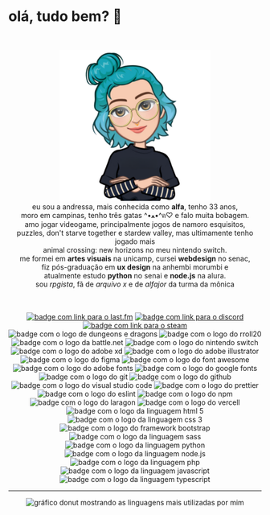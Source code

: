 # olá, tudo bem? :wave:

<br />

<p align="center"> 
  <img src="avatar.png" alt="avatar em estilo cartoon de uma moça branca com cabelo turquesa, de braços cruzados, camiseta preta e óculos" width="300px" height="300px">
  <br />
    eu sou a andressa, mais conhecida como <b>alfa</b>, tenho 33 anos, 
  <br /> 
    moro em campinas, tenho três gatas ^•ﻌ•^ฅ♡ e falo muita bobagem.
  <br /> 
    amo jogar videogame, principalmente jogos de namoro esquisitos, 
  <br />
    puzzles, don't starve together e stardew valley, mas ultimamente tenho jogado mais
  <br />
    animal crossing: new horizons no meu nintendo switch.
  <br /> 
    me formei em <b>artes visuais</b> na unicamp, cursei <b>webdesign</b> no senac,
  <br />
    fiz pós-graduação em <b>ux design</b> na anhembi morumbi e 
  <br />
    atualmente estudo <b>python</b> no senai e <b>node.js</b> na alura.
  <br /> 
    sou <i>rpgista</i>, fã de <i>arquivo x</i> e de <i>alfajor</i> da turma da mônica
</p>

<br />
<br />

<div align="center">
  <a href="https://www.last.fm/pt/user/alfasou" target="blank"><img src="https://img.shields.io/badge/lastfm-d51007?logo=lastdotfm" alt="badge com link para o last.fm" title="music lover"></a>
  <a href="https://discord.com/users/alfafsz" target="_blank"><img src="https://img.shields.io/badge/discord-5865f2?logo=discord&logoColor=fff" alt="badge com link para o discord" title="let's chat"></a>
  <a href="https://steamcommunity.com/id/alfafsz" target="blank"><img src="https://img.shields.io/badge/steam-000?logo=steam" alt="badge com link para o steam" title="chronic gamer"></a>
  <img src="https://img.shields.io/badge/dnd-ff4d26?logo=dungeonsanddragons" alt="badge com o logo de dungeons e dragons" title="multiclass multirace player">
  <img src="https://img.shields.io/badge/rpg-e10085?logo=roll20" alt="badge com o logo do rroll20" title="multisystem gm">
  <img src="https://img.shields.io/badge/battle.net-4381c3?logo=battledotnet&logoColor=fff" alt="badge com o logo da battle.net" title="tag: alfasou#1982">
  <img src="https://img.shields.io/badge/switch-e60012?logo=nintendoswitch" alt="badge com o logo do nintendo switch" title="code: SW-8485-2925-3593">
  <br />
  <img src="https://img.shields.io/badge/adobe_xd-FF61F6?logo=adobexd&logoColor=fff" alt="badge com o logo do adobe xd" title="adobe xd">
  <img src="https://img.shields.io/badge/illustrator-FF9A00?logo=adobeillustrator&logoColor=fff" alt="badge com o logo do adobe illustrator" title="adobe illustrator">
  <img src="https://img.shields.io/badge/figma-F24E1E?logo=figma&logoColor=fff" alt="badge com o logo do figma" title="figma">
  <img src="https://img.shields.io/badge/font_awesome-538DD7?logo=fontawesome&logoColor=fff" alt="badge com o logo do font awesome" title="font awesome">
  <img src="https://img.shields.io/badge/adobe_fonts-000B1D?logo=adobefonts&logoColor=fff" alt="badge com o logo do adobe fonts" title="adobe fonts">
  <img src="https://img.shields.io/badge/google_fonts-4285F4?logo=googlefonts&logoColor=fff" alt="badge com o logo do google fonts" title="google fonts">
  <br />
  <img src="https://img.shields.io/badge/git-F05032?logo=git&logoColor=fff" alt="badge com o logo do git" title="git">
  <img src="https://img.shields.io/badge/github-181717?logo=github&logoColor=fff" alt="badge com o logo do github" title="github">
  <img src="https://img.shields.io/badge/vscode-007acc?logo=visualstudiocode&logoColor=fff" alt="badge com o logo do visual studio code" title="visual studio code">
  <img src="https://img.shields.io/badge/prettier-yellow?logo=prettier&logoColor=fff" alt="badge com o logo do prettier" title="prettier">
  <img src="https://img.shields.io/badge/eslint-4B32C3?logo=eslint&logoColor=fff" alt="badge com o logo do eslint" title="eslint">
  <img src="https://img.shields.io/badge/npm-CB3837?logo=npm&logoColor=fff" alt="badge com o logo do npm" title="npm">
  <img src="https://img.shields.io/badge/laragon-0e83cd?logo=laragon&logoColor=fff" alt="badge com o logo do laragon" title="laragon">
  <img src="https://img.shields.io/badge/vercel-000?logo=vercel&logoColor=fff" alt="badge com o logo do vercell" title="vercell">
  <br />
  <img src="https://img.shields.io/badge/html-E34F26?logo=html5&logoColor=fff" alt="badge com o logo da linguagem html 5" title="html 5">
  <img src="https://img.shields.io/badge/css-1572B6?logo=css3&logoColor=fff" alt="badge com o logo da linguagem css 3" title="css 3">
  <img src="https://img.shields.io/badge/bootstrap-7952b3?logo=bootstrap&logoColor=fff" alt="badge com o logo do framework bootstrap" title="bootstrap"> 
  <img src="https://img.shields.io/badge/sass-cc6699?logo=sass&logoColor=fff" alt="badge com o logo da linguagem sass" title="sass(y) girl">
  <img src="https://img.shields.io/badge/python-3776ab?logo=python&logoColor=fff" alt="badge com o logo da linguagem python" title="python">
  <img src="https://img.shields.io/badge/node.js-5fa04e?logo=nodedotjs&logoColor=fff" alt="badge com o logo da linguagem node.js" title="node.js">
  <img src="https://img.shields.io/badge/php-777bb4?logo=php&logoColor=fff" alt="badge com o logo da linguagem php" title="php">
  <img src="https://img.shields.io/badge/javascript-yellow?logo=javascript&logoColor=fff" alt="badge com o logo da linguagem javascript" title="javascript">
  <img src="https://img.shields.io/badge/typescript-3178C6?logo=typescript&logoColor=fff" alt="badge com o logo da linguagem typescript" title="typescript">

  <br />
  <hr />

  <picture>
    <source
      srcset="https://github-readme-stats.vercel.app/api/top-langs/?username=alfasou&layout=donut&theme=radical&langs_count=8" width="500px" height="300px"
      media="(prefers-color-scheme: dark)"
    />
    <source
      srcset="https://github-readme-stats.vercel.app/api/top-langs/?username=alfasou&layout=donut&theme=buefy&langs_count=8" width="500px" height="300px"
      media="(prefers-color-scheme: light), (prefers-color-scheme: no-preference)"
    />
    <img src="https://github-readme-stats.vercel.app/api/top-langs/?username=alfasou&layout=donut&theme=buefy&langs_count=8" alt="gráfico donut mostrando as linguagens mais utilizadas por mim" width="500px" height="300px" />
  </picture>

</div>
<br />
